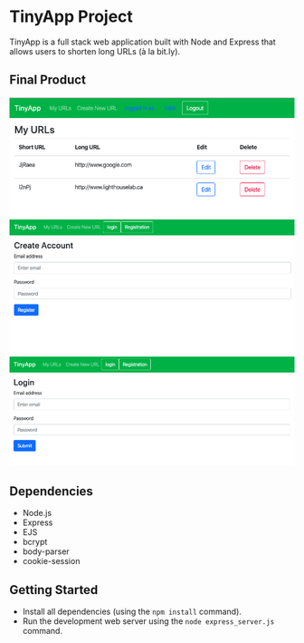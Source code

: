 # TinyApp Project

TinyApp is a full stack web application built with Node and Express that allows users to shorten long URLs (à la bit.ly).

## Final Product

!["screenshot of urls-page"](https://github.com/hiba02/tinyapp/blob/master/doc/urls-page.png?raw=true)
!["screenshot of register-page"](https://github.com/hiba02/tinyapp/blob/master/doc/register-page.png?raw=true)
!["screenshot of login-page"](https://github.com/hiba02/tinyapp/blob/master/doc/login-page.png?raw=true)
## Dependencies

- Node.js
- Express
- EJS
- bcrypt
- body-parser
- cookie-session

## Getting Started

- Install all dependencies (using the `npm install` command).
- Run the development web server using the `node express_server.js` command.